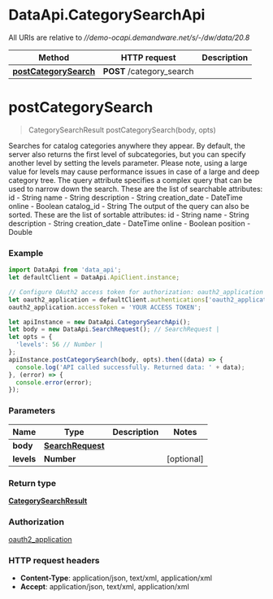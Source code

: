 # DataApi.CategorySearchApi

All URIs are relative to *//demo-ocapi.demandware.net/s/-/dw/data/20.8*

Method | HTTP request | Description
------------- | ------------- | -------------
[**postCategorySearch**](CategorySearchApi.md#postCategorySearch) | **POST** /category_search | 

<a name="postCategorySearch"></a>
# **postCategorySearch**
> CategorySearchResult postCategorySearch(body, opts)



Searches for catalog categories anywhere they appear.  By default, the server also returns the first level of subcategories,   but you can specify another level by setting the levels parameter.    Please note, using a large value for levels may cause performance    issues in case of a large and deep category tree.    The query attribute specifies a complex query that can be used to narrow down the search. These are the list  of searchable attributes:    id - String  name - String  description - String  creation_date - DateTime  online - Boolean  catalog_id - String     The output of the query can also be sorted. These are the list of sortable attributes:    id - String  name - String  description - String  creation_date - DateTime  online - Boolean   position - Double   

### Example
```javascript
import DataApi from 'data_api';
let defaultClient = DataApi.ApiClient.instance;

// Configure OAuth2 access token for authorization: oauth2_application
let oauth2_application = defaultClient.authentications['oauth2_application'];
oauth2_application.accessToken = 'YOUR ACCESS TOKEN';

let apiInstance = new DataApi.CategorySearchApi();
let body = new DataApi.SearchRequest(); // SearchRequest | 
let opts = { 
  'levels': 56 // Number | 
};
apiInstance.postCategorySearch(body, opts).then((data) => {
  console.log('API called successfully. Returned data: ' + data);
}, (error) => {
  console.error(error);
});

```

### Parameters

Name | Type | Description  | Notes
------------- | ------------- | ------------- | -------------
 **body** | [**SearchRequest**](SearchRequest.md)|  | 
 **levels** | **Number**|  | [optional] 

### Return type

[**CategorySearchResult**](CategorySearchResult.md)

### Authorization

[oauth2_application](../README.md#oauth2_application)

### HTTP request headers

 - **Content-Type**: application/json, text/xml, application/xml
 - **Accept**: application/json, text/xml, application/xml

